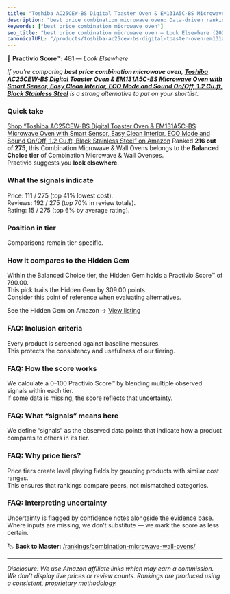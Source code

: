 ```yaml
---
title: "Toshiba AC25CEW-BS Digital Toaster Oven & EM131A5C-BS Microwave Oven with Smart Sensor, Easy Clean Interior, ECO Mode and Sound On/Off, 1.2 Cu.ft, Black Stainless Steel"
description: "best price combination microwave oven: Data-driven ranking using the Practivio Score™. Positioned by quality, value, demand, findability, momentum."
keywords: ["best price combination microwave oven"]
seo_title: "best price combination microwave oven — Look Elsewhere (2025)"
canonicalURL: "/products/toshiba-ac25cew-bs-digital-toaster-oven-em131a5c-bs-microwave-oven-with-smart-sensor-easy-clean-interior-eco-mode-and-sound-onoff-12-cuft-black-stainless-steel-B08N5VXS37/"
---
```


**🚫 Practivio Score™:** 481 — _Look Elsewhere_


*If you're comparing **best price combination microwave oven**, **[Toshiba AC25CEW-BS Digital Toaster Oven & EM131A5C-BS Microwave Oven with Smart Sensor, Easy Clean Interior, ECO Mode and Sound On/Off, 1.2 Cu.ft, Black Stainless Steel](https://www.amazon.com/dp/B08N5VXS37?tag=practivio-20)** is a strong alternative to put on your shortlist.*
### Quick take
[Shop “Toshiba AC25CEW-BS Digital Toaster Oven & EM131A5C-BS Microwave Oven with Smart Sensor, Easy Clean Interior, ECO Mode and Sound On/Off, 1.2 Cu.ft, Black Stainless Steel” on Amazon](https://www.amazon.com/dp/B08N5VXS37?tag=practivio-20)
Ranked **216 out of 275**, this Combination Microwave & Wall Ovens belongs to the **Balanced Choice tier** of Combination Microwave & Wall Ovenses.  
Practivio suggests you **look elsewhere**.

### What the signals indicate
Price: 111 / 275 (top 41% lowest cost).  
Reviews: 192 / 275 (top 70% in review totals).  
Rating: 15 / 275 (top 6% by average rating).  

### Position in tier
Comparisons remain tier-specific.

### How it compares to the Hidden Gem
Within the Balanced Choice tier, the Hidden Gem holds a Practivio Score™ of 790.00.  
This pick trails the Hidden Gem by 309.00 points.  
Consider this point of reference when evaluating alternatives.  

See the Hidden Gem on Amazon → [View listing](https://www.amazon.com/dp/B07JYNPTX3?tag=practivio-20)

### FAQ: Inclusion criteria
Every product is screened against baseline measures.  
This protects the consistency and usefulness of our tiering.

### FAQ: How the score works
We calculate a 0–100 Practivio Score™ by blending multiple observed signals within each tier.  
If some data is missing, the score reflects that uncertainty.

### FAQ: What “signals” means here
We define “signals” as the observed data points that indicate how a product compares to others in its tier.

### FAQ: Why price tiers?
Price tiers create level playing fields by grouping products with similar cost ranges.  
This ensures that rankings compare peers, not mismatched categories.

### FAQ: Interpreting uncertainty
Uncertainty is flagged by confidence notes alongside the evidence base.  
Where inputs are missing, we don’t substitute — we mark the score as less certain.


🏷️ **Back to Master:** [/rankings/combination-microwave-wall-ovens/](/rankings/combination-microwave-wall-ovens/)

---
_Disclosure: We use Amazon affiliate links which may earn a commission. We don’t display live prices or review counts. Rankings are produced using a consistent, proprietary methodology._
